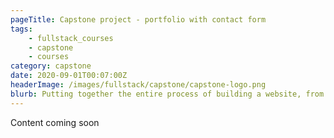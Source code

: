 ```yaml
---
pageTitle: Capstone project - portfolio with contact form
tags:
    - fullstack_courses
    - capstone
    - courses
category: capstone
date: 2020-09-01T00:07:00Z
headerImage: /images/fullstack/capstone/capstone-logo.png
blurb: Putting together the entire process of building a website, from initial design to deployment
---
```


Content coming soon
